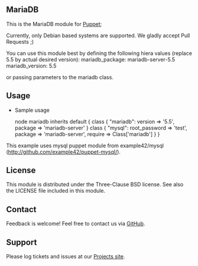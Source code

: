MariaDB
-------

This is the MariaDB module for [Puppet](http://puppetlabs.com/);

Currently, only Debian based systems are supported. We gladly accept Pull Requests ;)

You can use this module best by defining the following hiera values (replace 5.5 by actual desired version):
  mariadb_package: mariadb-server-5.5
  mariadb_version: 5.5

or passing parameters to the mariadb class.

Usage
-----

* Sample usage

  node mariadb inherits default {
    class { "mariadb":
       version => '5.5',
       package => 'mariadb-server'
    }
    class { "mysql": 
      root_password => 'test',
      package => 'mariadb-server',
      require => Class['mariadb']
    } 
  }

This example uses mysql puppet module from example42/mysql (http://github.com/example42/puppet-mysql/).

License
-------
This module is distributed under the Three-Clause BSD license. See also the LICENSE file included in this module.


Contact
-------
Feedback is welcome! Feel free to contact us via [GitHub](http://github.com/enrise/Puppet-mariadb/).


Support
-------
Please log tickets and issues at our [Projects site](http://github.com/enrise/Puppet-mariadb/).


